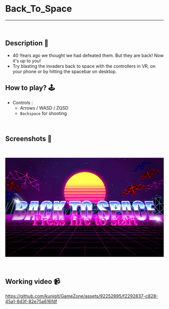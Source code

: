 # **Back_To_Space** 

---

<br>

## **Description 📃**
- 40 Years ago we thought we had defeated them. But they are back! Now it's up to you!
- Try blasting the invaders back to space with the controllers in VR, on your phone or by hitting the spacebar on desktop. 

## **How to play? 🕹️**
- Controls :
    - Arrows / WASD / ZQSD
    - `Backspace` for shooting

<br>

## **Screenshots 📸**

<br>

![image](../../assets/images/Back_To_Space.jpg)

<br>


## **Working video 📹**

https://github.com/kunjgit/GameZone/assets/92252895/f2292837-c828-45a1-8d3f-82e75a616fdf
